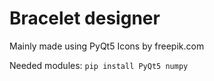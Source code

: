 # Bracelet designer
Mainly made using PyQt5
Icons by freepik.com

Needed modules: ```pip install PyQt5 numpy```